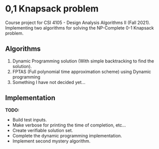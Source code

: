 # 0,1 Knapsack problem

Course project for CSI 4105 - Design Analysis Algorithms II (Fall 2021).\
Implementing two algorithms for solving the NP-Complete 0-1 Knapsack problem.

## Algorithms
1. Dynamic Programming solution (With simple backtracking to find the solution).
2. FPTAS (Full polynomial time approximation scheme) using Dynamic programming
3. Something I have not decided yet...
## Implementation

**TODO:**
* Build test inputs.
* Make verbose for printing the time of completion, etc... 
* Create verifiable solution set. 
* Complete the dynamic programming implementation.
* Implement second mystery algorithm.